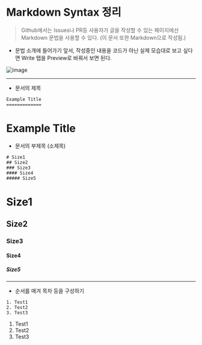 Markdown Syntax 정리
=============

> Github에서는 Issues나 PR등 사용자가 글을 작성할 수 있는 페이지에선 Markdown 문법을 사용할 수 있다. (이 문서 또한 Markdown으로 작성됨.)

- 문법 소개에 들어가기 앞서, 작성중인 내용을 코드가 아닌 실제 모습대로 보고 싶다면 Write 탭을 Preview로 바꿔서 보면 된다.

![image](https://github.com/kimch0612/OOP2_Project/assets/10193967/7aef862c-498b-4b4f-bdc2-d2c41bdcafb5)

---

- 문서의 제목

```
Example Title
=============
```

Example Title
=============

- 문서의 부제목 (소제목)

```
# Size1
## Size2
### Size3
#### Size4
##### Size5
```

# Size1
## Size2
### Size3
#### Size4
##### Size5

---

- 순서를 매겨 목차 등을 구성하기

```
1. Test1
2. Test2
3. Test3
```

1. Test1
2. Test2
3. Test3